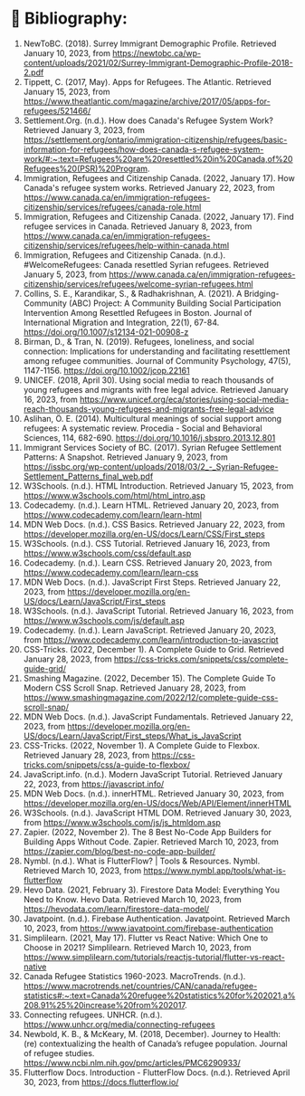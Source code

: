 # 📑 Bibliography:
1. NewToBC. (2018). Surrey Immigrant Demographic Profile. Retrieved January 10, 2023, from https://newtobc.ca/wp-content/uploads/2021/02/Surrey-Immigrant-Demographic-Profile-2018-2.pdf
2. Tippett, C. (2017, May). Apps for Refugees. The Atlantic. Retrieved January 15, 2023, from https://www.theatlantic.com/magazine/archive/2017/05/apps-for-refugees/521466/
3. Settlement.Org. (n.d.). How does Canada's Refugee System Work? Retrieved January 3, 2023, from https://settlement.org/ontario/immigration-citizenship/refugees/basic-information-for-refugees/how-does-canada-s-refugee-system-work/#:~:text=Refugees%20are%20resettled%20in%20Canada,of%20Refugees%20(PSR)%20Program.
4. Immigration, Refugees and Citizenship Canada. (2022, January 17). How Canada's refugee system works. Retrieved January 22, 2023, from https://www.canada.ca/en/immigration-refugees-citizenship/services/refugees/canada-role.html
5. Immigration, Refugees and Citizenship Canada. (2022, January 17). Find refugee services in Canada. Retrieved January 8, 2023, from https://www.canada.ca/en/immigration-refugees-citizenship/services/refugees/help-within-canada.html
6. Immigration, Refugees and Citizenship Canada. (n.d.). #WelcomeRefugees: Canada resettled Syrian refugees. Retrieved January 5, 2023, from https://www.canada.ca/en/immigration-refugees-citizenship/services/refugees/welcome-syrian-refugees.html
7. Collins, S. E., Karandikar, S., & Radhakrishnan, A. (2021). A Bridging-Community (ABC) Project: A Community Building Social Participation Intervention Among Resettled Refugees in Boston. Journal of International Migration and Integration, 22(1), 67-84. https://doi.org/10.1007/s12134-021-00908-z
8. Birman, D., & Tran, N. (2019). Refugees, loneliness, and social connection: Implications for understanding and facilitating resettlement among refugee communities. Journal of Community Psychology, 47(5), 1147-1156. https://doi.org/10.1002/jcop.22161
9. UNICEF. (2018, April 30). Using social media to reach thousands of young refugees and migrants with free legal advice. Retrieved January 16, 2023, from https://www.unicef.org/eca/stories/using-social-media-reach-thousands-young-refugees-and-migrants-free-legal-advice
10. Aslihan, Ö. E. (2014). Multicultural meanings of social support among refugees: A systematic review. Procedia - Social and Behavioral Sciences, 114, 682-690. https://doi.org/10.1016/j.sbspro.2013.12.801
11. Immigrant Services Society of BC. (2017). Syrian Refugee Settlement Patterns: A Snapshot. Retrieved January 9, 2023, from https://issbc.org/wp-content/uploads/2018/03/2_-_Syrian-Refugee-Settlement_Patterns_final_web.pdf
12. W3Schools. (n.d.). HTML Introduction. Retrieved January 15, 2023, from https://www.w3schools.com/html/html_intro.asp
13. Codecademy. (n.d.). Learn HTML. Retrieved January 20, 2023, from https://www.codecademy.com/learn/learn-html
14. MDN Web Docs. (n.d.). CSS Basics. Retrieved January 22, 2023, from https://developer.mozilla.org/en-US/docs/Learn/CSS/First_steps
15. W3Schools. (n.d.). CSS Tutorial. Retrieved January 16, 2023, from https://www.w3schools.com/css/default.asp
16. Codecademy. (n.d.). Learn CSS. Retrieved January 20, 2023, from https://www.codecademy.com/learn/learn-css
17. MDN Web Docs. (n.d.). JavaScript First Steps. Retrieved January 22, 2023, from https://developer.mozilla.org/en-US/docs/Learn/JavaScript/First_steps
18. W3Schools. (n.d.). JavaScript Tutorial. Retrieved January 16, 2023, from https://www.w3schools.com/js/default.asp
19. Codecademy. (n.d.). Learn JavaScript. Retrieved January 20, 2023, from https://www.codecademy.com/learn/introduction-to-javascript
20. CSS-Tricks. (2022, December 1). A Complete Guide to Grid. Retrieved January 28, 2023, from https://css-tricks.com/snippets/css/complete-guide-grid/
21. Smashing Magazine. (2022, December 15). The Complete Guide To Modern CSS Scroll Snap. Retrieved January 28, 2023, from https://www.smashingmagazine.com/2022/12/complete-guide-css-scroll-snap/
22. MDN Web Docs. (n.d.). JavaScript Fundamentals. Retrieved January 22, 2023, from https://developer.mozilla.org/en-US/docs/Learn/JavaScript/First_steps/What_is_JavaScript
23. CSS-Tricks. (2022, November 1). A Complete Guide to Flexbox. Retrieved January 28, 2023, from https://css-tricks.com/snippets/css/a-guide-to-flexbox/
24. JavaScript.info. (n.d.). Modern JavaScript Tutorial. Retrieved January 22, 2023, from https://javascript.info/
25. MDN Web Docs. (n.d.). innerHTML. Retrieved January 30, 2023, from https://developer.mozilla.org/en-US/docs/Web/API/Element/innerHTML
26. W3Schools. (n.d.). JavaScript HTML DOM. Retrieved January 30, 2023, from https://www.w3schools.com/js/js_htmldom.asp
27. Zapier. (2022, November 2). The 8 Best No-Code App Builders for Building Apps Without Code. Zapier. Retrieved March 10, 2023, from https://zapier.com/blog/best-no-code-app-builder/
28. Nymbl. (n.d.). What is FlutterFlow? | Tools & Resources. Nymbl. Retrieved March 10, 2023, from https://www.nymbl.app/tools/what-is-flutterflow
29. Hevo Data. (2021, February 3). Firestore Data Model: Everything You Need to Know. Hevo Data. Retrieved March 10, 2023, from https://hevodata.com/learn/firestore-data-model/
30. Javatpoint. (n.d.). Firebase Authentication. Javatpoint. Retrieved March 10, 2023, from https://www.javatpoint.com/firebase-authentication
31. Simplilearn. (2021, May 17). Flutter vs React Native: Which One to Choose in 2021? Simplilearn. Retrieved March 10, 2023, from https://www.simplilearn.com/tutorials/reactjs-tutorial/flutter-vs-react-native
32. Canada Refugee Statistics 1960-2023. MacroTrends. (n.d.). https://www.macrotrends.net/countries/CAN/canada/refugee-statistics#:~:text=Canada%20refugee%20statistics%20for%202021,a%208.91%25%20increase%20from%202017. 
33. Connecting refugees. UNHCR. (n.d.). https://www.unhcr.org/media/connecting-refugees
34. Newbold, K. B., &amp; McKeary, M. (2018, December). Journey to Health: (re) contextualizing the health of Canada’s refugee population. Journal of refugee studies. https://www.ncbi.nlm.nih.gov/pmc/articles/PMC6290933/ 
35. Flutterflow Docs. Introduction - FlutterFlow Docs. (n.d.). Retrieved April 30, 2023, from https://docs.flutterflow.io/ 
